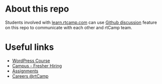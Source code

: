 # About this repo

Students involved with [learn.rtcamp.com](https://learn.rtcamp.com/) can use [Github discussion](https://github.com/rtCamp/learn/discussions) feature on this repo to communicate with each other and rtCamp team.

# Useful links

* [WordPress Course](https://learn.rtcamp.com/)
* [Campus - Fresher Hiring](https://learn.rtcamp.com/campus/)
* [Assignments](https://rtcamp.com/assignments/)
* [Careers @rtCamp](https://rtcamp.com/careers/)
